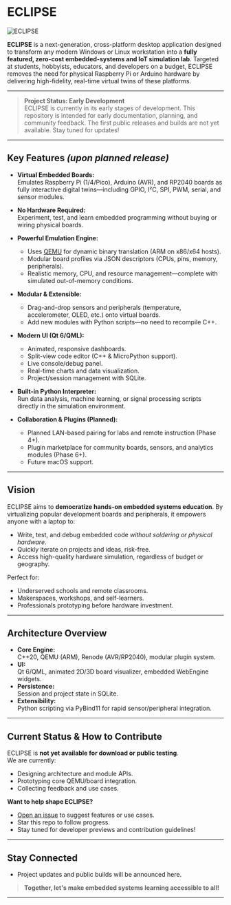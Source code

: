 # ECLIPSE
![ECLIPSE](https://github.com/user-attachments/assets/4e44873a-b8b3-4f5c-9d53-f79d86511223)

**ECLIPSE** is a next-generation, cross-platform desktop application designed to transform any modern Windows or Linux workstation into a **fully featured, zero-cost embedded-systems and IoT simulation lab**. Targeted at students, hobbyists, educators, and developers on a budget, ECLIPSE removes the need for physical Raspberry Pi or Arduino hardware by delivering high-fidelity, real-time virtual twins of these platforms.

---

> **Project Status: Early Development**  
> ECLIPSE is currently in its early stages of development. This repository is intended for early documentation, planning, and community feedback. The first public releases and builds are not yet available. Stay tuned for updates!

---

## Key Features *(upon planned release)*

- **Virtual Embedded Boards:**  
  Emulates Raspberry Pi (1/4/Pico), Arduino (AVR), and RP2040 boards as fully interactive digital twins—including GPIO, I²C, SPI, PWM, serial, and sensor modules.

- **No Hardware Required:**  
  Experiment, test, and learn embedded programming without buying or wiring physical boards.

- **Powerful Emulation Engine:**  
  - Uses [QEMU](https://www.qemu.org/) for dynamic binary translation (ARM on x86/x64 hosts).
  - Modular board profiles via JSON descriptors (CPUs, pins, memory, peripherals).
  - Realistic memory, CPU, and resource management—complete with simulated out-of-memory conditions.

- **Modular & Extensible:**  
  - Drag-and-drop sensors and peripherals (temperature, accelerometer, OLED, etc.) onto virtual boards.
  - Add new modules with Python scripts—no need to recompile C++.

- **Modern UI (Qt 6/QML):**  
  - Animated, responsive dashboards.
  - Split-view code editor (C++ & MicroPython support).
  - Live console/debug panel.
  - Real-time charts and data visualization.
  - Project/session management with SQLite.

- **Built-in Python Interpreter:**  
  Run data analysis, machine learning, or signal processing scripts directly in the simulation environment.

- **Collaboration & Plugins (Planned):**  
  - Planned LAN-based pairing for labs and remote instruction (Phase 4+).
  - Plugin marketplace for community boards, sensors, and analytics modules (Phase 6+).
  - Future macOS support.

---

## Vision

ECLIPSE aims to **democratize hands-on embedded systems education**. By virtualizing popular development boards and peripherals, it empowers anyone with a laptop to:

- Write, test, and debug embedded code _without soldering or physical hardware_.
- Quickly iterate on projects and ideas, risk-free.
- Access high-quality hardware simulation, regardless of budget or geography.

Perfect for:
- Underserved schools and remote classrooms.
- Makerspaces, workshops, and self-learners.
- Professionals prototyping before hardware investment.

---

## Architecture Overview

- **Core Engine:**  
  C++20, QEMU (ARM), Renode (AVR/RP2040), modular plugin system.
- **UI:**  
  Qt 6/QML, animated 2D/3D board visualizer, embedded WebEngine widgets.
- **Persistence:**  
  Session and project state in SQLite.
- **Extensibility:**  
  Python scripting via PyBind11 for rapid sensor/peripheral integration.

---

## Current Status & How to Contribute

ECLIPSE is **not yet available for download or public testing**.  
We are currently:
- Designing architecture and module APIs.
- Prototyping core QEMU/board integration.
- Collecting feedback and use cases.

**Want to help shape ECLIPSE?**
- [Open an issue](https://github.com/s-asterisk/eclipse/issues) to suggest features or use cases.
- Star this repo to follow progress.
- Stay tuned for developer previews and contribution guidelines!

---

## Stay Connected

- Project updates and public builds will be announced here.

> **Together, let's make embedded systems learning accessible to all!**

---
